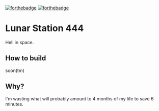 [![forthebadge](https://forthebadge.com/images/badges/built-with-resentment.svg)](https://forthebadge.com) [![forthebadge](https://forthebadge.com/images/badges/powered-by-black-magic.svg)](https://forthebadge.com)

# Lunar Station 444
Hell in space.

## How to build
soon(tm)

## Why?
I'm wasting what will probably amount to 4 months of my life to save 6 minutes.